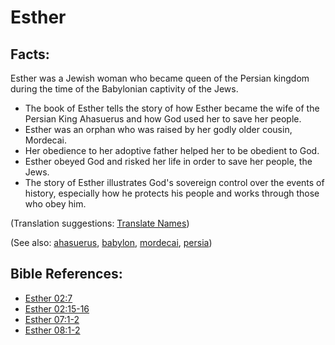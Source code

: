 # Esther #

## Facts: ##

Esther was a Jewish woman who became queen of the Persian kingdom during the time of the Babylonian captivity of the Jews.

* The book of Esther tells the story of how Esther became the wife of the Persian King Ahasuerus and how God used her to save her people.
* Esther was an orphan who was raised by her godly older cousin, Mordecai.
* Her obedience to her adoptive father helped her to be obedient to God.
* Esther obeyed God and risked her life in order to save her people, the Jews.
* The story of Esther illustrates God's sovereign control over the events of history, especially how he protects his people and works through those who obey him.

(Translation suggestions: [Translate Names](https://git.door43.org/Door43/en-ta-translate-vol1/src/master/content/translate_names.md))

(See also: [ahasuerus](../other/ahasuerus.md), [babylon](../other/babylon.md), [mordecai](../other/mordecai.md), [persia](../other/persia.md))

## Bible References: ##

* [Esther 02:7](https://door43.org/en/bible/notes/est/02/07)
* [Esther 02:15-16](https://door43.org/en/bible/notes/est/02/15)
* [Esther 07:1-2](https://door43.org/en/bible/notes/est/07/01)
* [Esther 08:1-2](https://door43.org/en/bible/notes/est/08/01)

